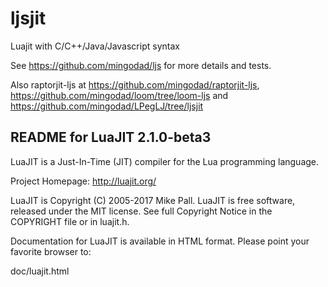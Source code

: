 # ljsjit
Luajit with C/C++/Java/Javascript syntax

See https://github.com/mingodad/ljs for more details and tests.

Also raptorjit-ljs at https://github.com/mingodad/raptorjit-ljs, https://github.com/mingodad/loom/tree/loom-ljs and https://github.com/mingodad/LPegLJ/tree/ljsjit

README for LuaJIT 2.1.0-beta3
-----------------------------

LuaJIT is a Just-In-Time (JIT) compiler for the Lua programming language.

Project Homepage: http://luajit.org/

LuaJIT is Copyright (C) 2005-2017 Mike Pall.
LuaJIT is free software, released under the MIT license.
See full Copyright Notice in the COPYRIGHT file or in luajit.h.

Documentation for LuaJIT is available in HTML format.
Please point your favorite browser to:

 doc/luajit.html


